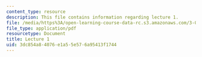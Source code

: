 ```yaml
---
content_type: resource
description: This file contains information regarding lecture 1.
file: /media/https%3A/open-learning-course-data-rc.s3.amazonaws.com/3-024-electronic-optical-and-magnetic-properties-of-materials-spring-2013/3dc854a84076e1a55e576a95413f1744_MIT3_024S13_2012lec1.pdf
file_type: application/pdf
resourcetype: Document
title: Lecture 1
uid: 3dc854a8-4076-e1a5-5e57-6a95413f1744
---
```

